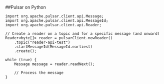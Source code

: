 ##Pulsar on Python

    import org.apache.pulsar.client.api.Message;
    import org.apache.pulsar.client.api.MessageId;
    import org.apache.pulsar.client.api.Reader;
    
    // Create a reader on a topic and for a specific message (and onward)
    Reader<byte[]> reader = pulsarClient.newReader()
        .topic("reader-api-test")
        .startMessageId(MessageId.earliest)
        .create();
    
    while (true) {
        Message message = reader.readNext();
    
        // Process the message
    }